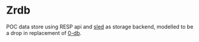 # Zrdb

POC data store using RESP api and [sled] as storage backend, modelled to be
a drop in replacement of [0-db].

[0-db]: https://github.com/threefoldtech/0-db
[sled]: https://github.com/spacejam/sled
